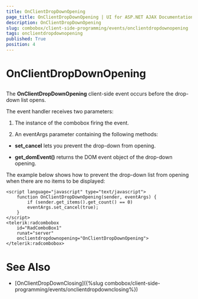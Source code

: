 ```yaml
---
title: OnClientDropDownOpening
page_title: OnClientDropDownOpening | UI for ASP.NET AJAX Documentation
description: OnClientDropDownOpening
slug: combobox/client-side-programming/events/onclientdropdownopening
tags: onclientdropdownopening
published: True
position: 4
---
```


# OnClientDropDownOpening



## 

The **OnClientDropDownOpening** client-side event occurs before the drop-down list opens.

The event handler receives two parameters:

1. The instance of the combobox firing the event.

1. An eventArgs parameter containing the following methods:

* **set_cancel** lets you prevent the drop-down from opening.

* **get_domEvent()** returns the DOM event object of the drop-down opening.

The example below shows how to prevent the drop-down list from opening when there are no items to be displayed:

````ASPNET
<script language="javascript" type="text/javascript">
	function OnClientDropDownOpening(sender, eventArgs) {
		if (sender.get_items().get_count() == 0) 
		eventArgs.set_cancel(true);
	}
</script>
<telerik:radcombobox 
	id="RadComboBox1" 
	runat="server" 
	onclientdropdownopening="OnClientDropDownOpening">
</telerik:radcombobox>
````



# See Also

 * [OnClientDropDownClosing]({%slug combobox/client-side-programming/events/onclientdropdownclosing%})
